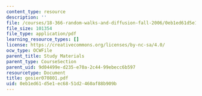 ```yaml
---
content_type: resource
description: ''
file: /courses/18-366-random-walks-and-diffusion-fall-2006/0eb1ed61d5e1ec6851d2460af88b909b_gosier070801.pdf
file_size: 101354
file_type: application/pdf
learning_resource_types: []
license: https://creativecommons.org/licenses/by-nc-sa/4.0/
ocw_type: OCWFile
parent_title: Study Materials
parent_type: CourseSection
parent_uid: 9d04499e-d235-e70a-2c44-99ebecc6b597
resourcetype: Document
title: gosier070801.pdf
uid: 0eb1ed61-d5e1-ec68-51d2-460af88b909b
---
```

